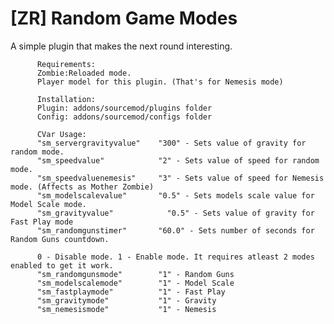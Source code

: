 # [ZR] Random Game Modes

A simple plugin that makes the next round interesting.

          Requirements:
          Zombie:Reloaded mode.
          Player model for this plugin. (That's for Nemesis mode)

          Installation:
          Plugin: addons/sourcemod/plugins folder
          Config: addons/sourcemod/configs folder

          CVar Usage:
          "sm_servergravityvalue"    "300" - Sets value of gravity for random mode.
          "sm_speedvalue"            "2" - Sets value of speed for random mode.
          "sm_speedvaluenemesis"     "3" - Sets value of speed for Nemesis mode. (Affects as Mother Zombie)
          "sm_modelscalevalue"       "0.5" - Sets models scale value for Model Scale mode.
          "sm_gravityvalue" 	       "0.5" - Sets value of gravity for Fast Play mode
          "sm_randomgunstimer"       "60.0" - Sets number of seconds for Random Guns countdown.

          0 - Disable mode. 1 - Enable mode. It requires atleast 2 modes enabled to get it work.
          "sm_randomgunsmode"        "1" - Random Guns
          "sm_modelscalemode"        "1" - Model Scale
          "sm_fastplaymode"          "1" - Fast Play
          "sm_gravitymode"           "1" - Gravity
          "sm_nemesismode"           "1" - Nemesis
